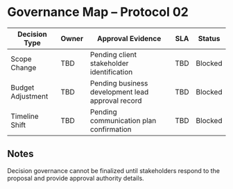 # Governance Map – Protocol 02

| Decision Type | Owner | Approval Evidence | SLA | Status |
|---------------|-------|-------------------|-----|--------|
| Scope Change | TBD | Pending client stakeholder identification | TBD | Blocked |
| Budget Adjustment | TBD | Pending business development lead approval record | TBD | Blocked |
| Timeline Shift | TBD | Pending communication plan confirmation | TBD | Blocked |

## Notes
Decision governance cannot be finalized until stakeholders respond to the proposal and provide approval authority details.
